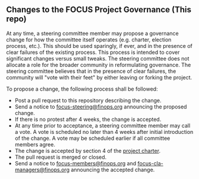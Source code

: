 ## Changes to the FOCUS Project Governance (This repo)

At any time, a steering committee member may propose a governance change for how the committee itself operates (e.g. charter, election process, etc.).
This should be used sparingly, if ever, and in the presence of clear failures of the existing process. This process is intended to cover significant changes versus small tweaks. The steering committee does not allocate a role for the broader community in reformulating governance. The steering committee believes that in the presence of clear failures, the community will "vote with their feet" by either leaving or forking the project.

To propose a change, the following process shall be followed:

* Post a pull request to this repository describing the change.
* Send a notice to [focus-steering@finops.org](focus-steering@finops.org) announcing the proposed change.
* If there is no protest after 4 weeks, the change is accepted.
* At any time prior to acceptance, a steering committee member may call a vote. A vote is scheduled no later than 4 weeks after initial introduction of the change. A vote may be scheduled earlier if all committee members agree.
* The change is accepted by section 4 of the [project charter](https://github.com/FinOps-Open-Cost-and-Usage-Spec/foundation/blob/main/FOCUS_-_Membership_Agreement_Package_for_use.pdf).
* The pull request is merged or closed.
* Send a notice to [focus-members@finops.org](focus-members@finops.org) and [focus-cla-managers@finops.org](focus-cla-managers@finops.org) announcing the accepted change.

